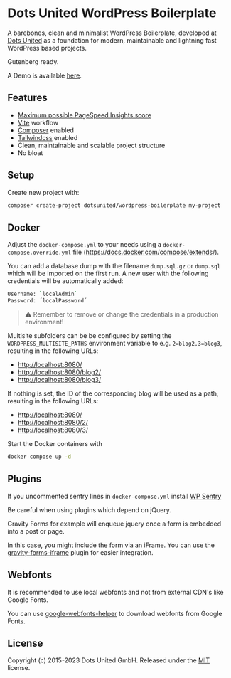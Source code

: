 # Dots United WordPress Boilerplate

A barebones, clean and minimalist WordPress Boilerplate, developed at
[Dots United](https://dotsunited.de/) as a foundation for modern, maintainable
and lightning fast WordPress based projects.

Gutenberg ready.

A Demo is available [here](http://wordpress-boilerplate.dotsunited.de/).

## Features

- [Maximum possible PageSpeed Insights score](https://developers.google.com/speed/pagespeed/insights/?url=http%3A%2F%2Fwordpress-boilerplate.dotsunited.de%2F&tab=mobile)
- [Vite](https://github.com/vitejs/vite) workflow
- [Composer](https://github.com/composer/composer) enabled
- [Tailwindcss](https://github.com/tailwindcss/tailwindcss) enabled
- Clean, maintainable and scalable project structure
- No bloat

## Setup

Create new project with:

```bash
composer create-project dotsunited/wordpress-boilerplate my-project
```

## Docker

Adjust the `docker-compose.yml` to your needs using a `docker-compose.override.yml` file (<https://docs.docker.com/compose/extends/>).

You can add a database dump with the filename `dump.sql.gz` or `dump.sql` which will be imported on the first run. A new user with the following credentials will be automatically added:

```bash
Username: `localAdmin`
Password: ´localPassword´
```

> ⚠️ Remember to remove or change the credentials in a production environment!

Multisite subfolders can be be configured by setting the `WORDPRESS_MULTISITE_PATHS` environment variable to e.g. `2=blog2,3=blog3`, resulting in the following URLs:

- <http://localhost:8080/>
- <http://localhost:8080/blog2/>
- <http://localhost:8080/blog3/>

If nothing is set, the ID of the corresponding blog will be used as a path, resulting in the following URLs:

- <http://localhost:8080/>
- <http://localhost:8080/2/>
- <http://localhost:8080/3/>

Start the Docker containers with

```bash
docker compose up -d
```

## Plugins

If you uncommented sentry lines in `docker-compose.yml` install [WP Sentry](https://wordpress.org/plugins/wp-sentry-integration/)

Be careful when using plugins which depend on jQuery.

Gravity Forms for example will enqueue jquery once a form is embedded into a
post or page.

In this case, you might include the form via an iFrame. You can use the
[gravity-forms-iframe](https://github.com/bradyvercher/gravity-forms-iframe)
plugin for easier integration.

## Webfonts

It is recommended to use local webfonts and not from external CDN's like
Google Fonts.

You can use [google-webfonts-helper](https://gwfh.mranftl.com/fonts)
to download webfonts from Google Fonts.

## License

Copyright (c) 2015-2023 Dots United GmbH.
Released under the [MIT](LICENSE) license.
